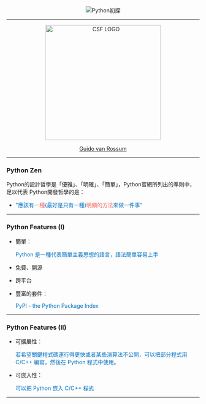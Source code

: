 <center>
<img src="https://i.imgur.com/eIbqViB.png" title="Python初探" alt="Python初探"/>
</center>

---

<center>
<img src="https://i.imgur.com/WnKRmBo.png" title="CSF LOGO" alt="CSF LOGO" width="300" />

[Guido van Rossum](http://www.codejudger.com) 

</center>

---

### Python Zen ###

Python的設計哲學是「優雅」、「明確」、「簡單」，Python官網所列出的準則中，足以代表 Python開發哲學的是：


* <font color=0070c0>"應該有<font  color=f2635f>一種</font>(最好是只有一種)<font color=f2635f>明顯的方法</font>來做一件事"</font>
---

### Python Features (I) ###

* 簡單：

  <font color=0070c0>Python 是一種代表簡單主義思想的語言，語法簡單容易上手</font>

* 免費、開源
* 跨平台
* 豐富的套件：

  <font color=0070c0>PyPI - the Python Package Index</font>

---

### Python Features (II) ###

* 可擴展性：

  <font color=0070c0>若希望關鍵程式碼運行得更快或者某些演算法不公開，可以把部分程式用 C/C++ 編寫，然後在 Python 程式中使用。</font>

* 可嵌入性：

  <font color=0070c0>可以把 Python 嵌入 C/C++ 程式</font>

---



